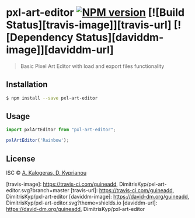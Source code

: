 # pxl-art-editor [![NPM version][npm-image]][npm-url] [![Build Status][travis-image]][travis-url] [![Dependency Status][daviddm-image]][daviddm-url]
> Basic Pixel Art Editor with load and export files functionality

## Installation

```sh
$ npm install --save pxl-art-editor
```

## Usage

```js
import pxlArtEditor from "pxl-art-editor";

pxlArtEditor('Rainbow');
```
## License

ISC © [A. Kalogeras, D. Kyprianou]()


[npm-image]: https://badge.fury.io/js/pxl-art-editor.svg
[npm-url]: https://npmjs.org/package/pxl-art-editor
[travis-image]: https://travis-ci.com/guineadd, DimitrisKyp/pxl-art-editor.svg?branch=master
[travis-url]: https://travis-ci.com/guineadd, DimitrisKyp/pxl-art-editor
[daviddm-image]: https://david-dm.org/guineadd, DimitrisKyp/pxl-art-editor.svg?theme=shields.io
[daviddm-url]: https://david-dm.org/guineadd, DimitrisKyp/pxl-art-editor
